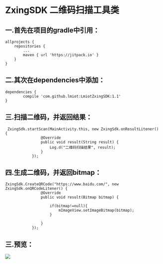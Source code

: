 # ZxingSDK  二维码扫描工具类
  
  

## 一.首先在项目的gradle中引用：

	allprojects {
		repositories {
			...
			maven { url 'https://jitpack.io' }
		}
	}


## 二.其次在dependencies中添加：
	dependencies {
	        compile 'com.github.lmiot:LmiotZxingSDK:1.1'
	}




## 三.扫描二维码，并返回结果：

     ZxingSdk.startScan(MainActivity.this, new ZxingSdk.onResultLitener() {
                    @Override
                    public void result(String result) {
                        Log.d("二维码扫描结果", result);
                    }
                });

## 四.生成二维码，并返回bitmap：

    ZxingSdk.CreateQRCode("https://www.baidu.com/", new ZxingSdk.onQRCodeLitener() {
                    @Override
                    public void result(Bitmap bitmap) {

                        if(bitmap!=null){
                            mImageView.setImageBitmap(bitmap);
                        }

                    }
                });



## 三.预览：
![](https://github.com/lmiot/ZxingSDK/blob/master/img/zxing.gif)